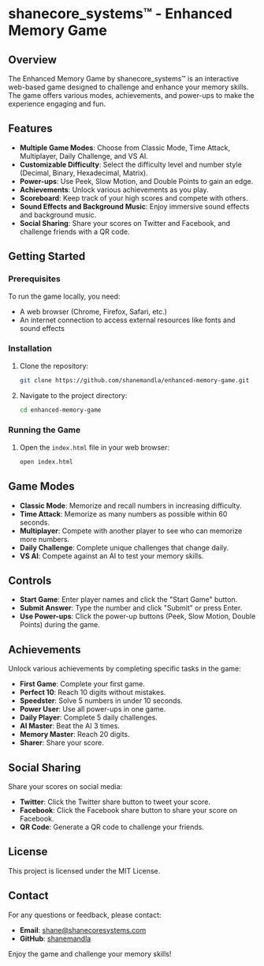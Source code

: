 # shanecore_systems™ - Enhanced Memory Game

## Overview
The Enhanced Memory Game by shanecore_systems™ is an interactive web-based game designed to challenge and enhance your memory skills. The game offers various modes, achievements, and power-ups to make the experience engaging and fun.

## Features
- **Multiple Game Modes**: Choose from Classic Mode, Time Attack, Multiplayer, Daily Challenge, and VS AI.
- **Customizable Difficulty**: Select the difficulty level and number style (Decimal, Binary, Hexadecimal, Matrix).
- **Power-ups**: Use Peek, Slow Motion, and Double Points to gain an edge.
- **Achievements**: Unlock various achievements as you play.
- **Scoreboard**: Keep track of your high scores and compete with others.
- **Sound Effects and Background Music**: Enjoy immersive sound effects and background music.
- **Social Sharing**: Share your scores on Twitter and Facebook, and challenge friends with a QR code.

## Getting Started
### Prerequisites
To run the game locally, you need:
- A web browser (Chrome, Firefox, Safari, etc.)
- An internet connection to access external resources like fonts and sound effects

### Installation
1. Clone the repository:
   ```bash
   git clone https://github.com/shanemandla/enhanced-memory-game.git
   ```
2. Navigate to the project directory:
   ```bash
   cd enhanced-memory-game
   ```

### Running the Game
1. Open the `index.html` file in your web browser:
   ```bash
   open index.html
   ```

## Game Modes
- **Classic Mode**: Memorize and recall numbers in increasing difficulty.
- **Time Attack**: Memorize as many numbers as possible within 60 seconds.
- **Multiplayer**: Compete with another player to see who can memorize more numbers.
- **Daily Challenge**: Complete unique challenges that change daily.
- **VS AI**: Compete against an AI to test your memory skills.

## Controls
- **Start Game**: Enter player names and click the "Start Game" button.
- **Submit Answer**: Type the number and click "Submit" or press Enter.
- **Use Power-ups**: Click the power-up buttons (Peek, Slow Motion, Double Points) during the game.

## Achievements
Unlock various achievements by completing specific tasks in the game:
- **First Game**: Complete your first game.
- **Perfect 10**: Reach 10 digits without mistakes.
- **Speedster**: Solve 5 numbers in under 10 seconds.
- **Power User**: Use all power-ups in one game.
- **Daily Player**: Complete 5 daily challenges.
- **AI Master**: Beat the AI 3 times.
- **Memory Master**: Reach 20 digits.
- **Sharer**: Share your score.

## Social Sharing
Share your scores on social media:
- **Twitter**: Click the Twitter share button to tweet your score.
- **Facebook**: Click the Facebook share button to share your score on Facebook.
- **QR Code**: Generate a QR code to challenge your friends.

## License
This project is licensed under the MIT License.

## Contact
For any questions or feedback, please contact:
- **Email**: shane@shanecoresystems.com
- **GitHub**: [shanemandla](https://github.com/shanemandla)

Enjoy the game and challenge your memory skills!